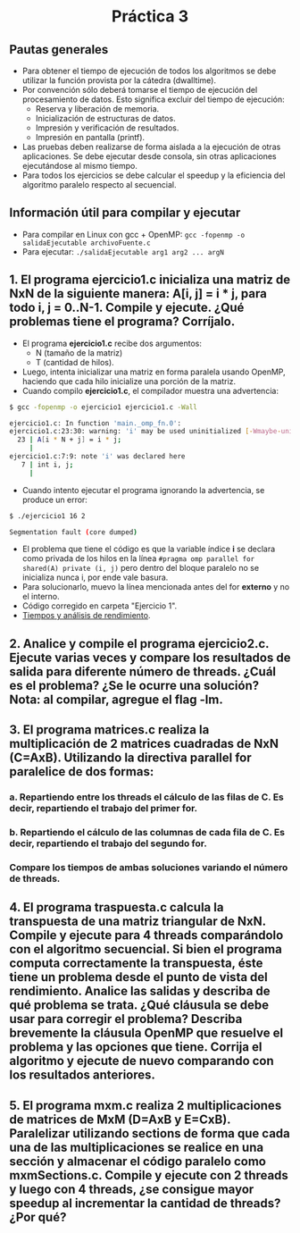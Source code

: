 <h1 align="center">Práctica 3</h1>

## Pautas generales

- Para obtener el tiempo de ejecución de todos los algoritmos se debe utilizar la función provista por la cátedra (dwalltime).
- Por convención sólo deberá tomarse el tiempo de ejecución del procesamiento de datos. Esto significa excluir del tiempo de ejecución:
  - Reserva y liberación de memoria.
  - Inicialización de estructuras de datos.
  - Impresión y verificación de resultados.
  - Impresión en pantalla (printf).
- Las pruebas deben realizarse de forma aislada a la ejecución de otras aplicaciones. Se debe ejecutar desde consola, sin otras aplicaciones ejecutándose al mismo tiempo.
- Para todos los ejercicios se debe calcular el speedup y la eficiencia del algoritmo paralelo respecto al secuencial.

## Información útil para compilar y ejecutar

- Para compilar en Linux con gcc + OpenMP: `gcc -fopenmp -o salidaEjecutable archivoFuente.c`
- Para ejecutar: `./salidaEjecutable arg1 arg2 ... argN`

## 1. El programa ejercicio1.c inicializa una matriz de NxN de la siguiente manera: A[i, j] = i \* j, para todo i, j = 0..N-1. Compile y ejecute. ¿Qué problemas tiene el programa? Corríjalo.

- El programa **ejercicio1.c** recibe dos argumentos:
  - N (tamaño de la matriz)
  - T (cantidad de hilos).
- Luego, intenta inicializar una matriz en forma paralela usando OpenMP, haciendo que cada hilo inicialize una porción de la matriz.
- Cuando compilo **ejercicio1.c**, el compilador muestra una advertencia:

```bash
$ gcc -fopenmp -o ejercicio1 ejercicio1.c -Wall

ejercicio1.c: In function 'main._omp_fn.0':
ejercicio1.c:23:30: warning: 'i' may be used uninitialized [-Wmaybe-uninitialized]
  23 | A[i * N + j] = i * j;
     |
ejercicio1.c:7:9: note 'i' was declared here
   7 | int i, j;
     |
```

- Cuando intento ejecutar el programa ignorando la advertencia, se produce un error:

```bash
$ ./ejercicio1 16 2

Segmentation fault (core dumped)
```

- El problema que tiene el código es que la variable índice **i** se declara como privada de los hilos en la línea `#pragma omp parallel for shared(A) private (i, j)` pero dentro del bloque paralelo no se inicializa nunca i, por ende vale basura.
- Para solucionarlo, muevo la línea mencionada antes del for **externo** y no el interno.
- Código corregido en carpeta "Ejercicio 1".
- [Tiempos y análisis de rendimiento](https://docs.google.com/spreadsheets/d/1cv1V8cbV4wRPSSgeHD8KuhjBkWiOzVBkzNqe3Hzj1eg/edit?usp=sharing).

## 2. Analice y compile el programa ejercicio2.c. Ejecute varias veces y compare los resultados de salida para diferente número de threads. ¿Cuál es el problema? ¿Se le ocurre una solución? Nota: al compilar, agregue el flag -lm.

## 3. El programa matrices.c realiza la multiplicación de 2 matrices cuadradas de NxN (C=AxB). Utilizando la directiva parallel for paralelice de dos formas:

### a. Repartiendo entre los threads el cálculo de las filas de C. Es decir, repartiendo el trabajo del primer for.

### b. Repartiendo el cálculo de las columnas de cada fila de C. Es decir, repartiendo el trabajo del segundo for.

### Compare los tiempos de ambas soluciones variando el número de threads.

## 4. El programa traspuesta.c calcula la transpuesta de una matriz triangular de NxN. Compile y ejecute para 4 threads comparándolo con el algoritmo secuencial. Si bien el programa computa correctamente la transpuesta, éste tiene un problema desde el punto de vista del rendimiento. Analice las salidas y describa de qué problema se trata. ¿Qué cláusula se debe usar para corregir el problema? Describa brevemente la cláusula OpenMP que resuelve el problema y las opciones que tiene. Corrija el algoritmo y ejecute de nuevo comparando con los resultados anteriores.

## 5. El programa mxm.c realiza 2 multiplicaciones de matrices de MxM (D=AxB y E=CxB). Paralelizar utilizando sections de forma que cada una de las multiplicaciones se realice en una sección y almacenar el código paralelo como mxmSections.c. Compile y ejecute con 2 threads y luego con 4 threads, ¿se consigue mayor speedup al incrementar la cantidad de threads? ¿Por qué?
